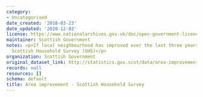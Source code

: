 ```yaml
---
category:
- Uncategorised
date_created: '2018-03-23'
date_updated: '2020-12-03'
license: https://www.nationalarchives.gov.uk/doc/open-government-licence/version/3/
maintainer: Scottish Government
notes: <p>If local neighbourhood has improved over the last three years, from the
  Scottish Household Survey (SHS)</p>
organization: Scottish Government
original_dataset_link: http://statistics.gov.scot/data/area-improvement---shs
records: null
resources: []
schema: default
title: Area improvement - Scottish Household Survey
---
```

